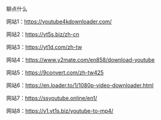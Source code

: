聊点什么


网站1：https://youtube4kdownloader.com/           

网站2：https://yt5s.biz/zh-cn                  

网站3：https://yt1d.com/zh-tw

网站4：https://www.y2mate.com/en858/download-youtube

网站5：https://9convert.com/zh-tw425

网站6：https://en.loader.to/1/1080p-video-downloader.html

网站7：https://ssyoutube.online/en1/

网站8：https://v1.yt1s.biz/youtube-to-mp4/
